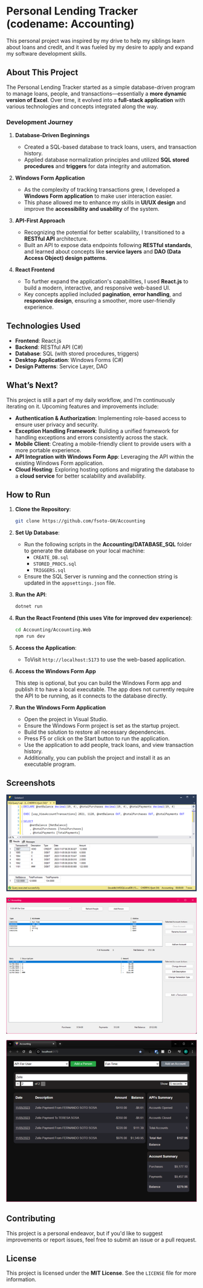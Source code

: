 # Personal Lending Tracker (codename: Accounting)

This personal project was inspired by my drive to help my siblings learn about loans and credit, and it was fueled by my desire to apply and expand my software development skills.

## **About This Project**

The Personal Lending Tracker started as a simple database-driven program to manage loans, people, and transactions—essentially a **more dynamic version of Excel**. Over time, it evolved into a **full-stack application** with various technologies and concepts integrated along the way.

### **Development Journey**

1. **Database-Driven Beginnings**

   - Created a SQL-based database to track loans, users, and transaction history.
   - Applied database normalization principles and utilized **SQL stored procedures** and **triggers** for data integrity and automation.

2. **Windows Form Application**

   - As the complexity of tracking transactions grew, I developed a **Windows Form application** to make user interaction easier.
   - This phase allowed me to enhance my skills in **UI/UX design** and improve the **accessibility and usability** of the system.

3. **API-First Approach**

   - Recognizing the potential for better scalability, I transitioned to a **RESTful API** architecture.
   - Built an API to expose data endpoints following **RESTful standards**, and learned about concepts like **service layers** and **DAO (Data Access Object) design patterns**.

4. **React Frontend**
   - To further expand the application's capabilities, I used **React.js** to build a modern, interactive, and responsive web-based UI.
   - Key concepts applied included **pagination**, **error handling**, and **responsive design**, ensuring a smoother, more user-friendly experience.

## **Technologies Used**

- **Frontend**: React.js
- **Backend**: RESTful API (C#)
- **Database**: SQL (with stored procedures, triggers)
- **Desktop Application**: Windows Forms (C#)
- **Design Patterns**: Service Layer, DAO

## **What’s Next?**

This project is still a part of my daily workflow, and I’m continuously iterating on it. Upcoming features and improvements include:

- **Authentication & Authorization**: Implementing role-based access to ensure user privacy and security.
- **Exception Handling Framework**: Building a unified framework for handling exceptions and errors consistently across the stack.
- **Mobile Client**: Creating a mobile-friendly client to provide users with a more portable experience.
- **API Integration with Windows Form App**: Leveraging the API within the existing Windows Form application.
- **Cloud Hosting**: Exploring hosting options and migrating the database to a **cloud service** for better scalability and availability.

## **How to Run**

1. **Clone the Repository**:
   ```bash
   git clone https://github.com/fsoto-GH/Accounting
   ```
2. **Set Up Database**:

   - Run the following scripts in the **Accounting/DATABASE_SQL** folder to generate the database on your local machine:
     - `CREATE_DB.sql`
     - `STORED_PROCS.sql`
     - `TRIGGERS.sql`
   - Ensure the SQL Server is running and the connection string is updated in the `appsettings.json` file.

3. **Run the API**:

   ```bash
   dotnet run
   ```

4. **Run the React Frontend (this uses Vite for improved dev experience)**:

   ```bash
   cd Accounting/Accounting.Web
   npm run dev
   ```

5. **Access the Application**:

   - ToVisit `http://localhost:5173` to use the web-based application.

6. **Access the Windows Form App**

   This step is optional, but you can build the Windows Form app and publish it to have a local executable. The app does not currently require the API to be running, as it connects to the database directly.

7. **Run the Windows Form Application**
   - Open the project in Visual Studio.
   - Ensure the Windows Form project is set as the startup project.
   - Build the solution to restore all necessary dependencies.
   - Press F5 or click on the Start button to run the application.
   - Use the application to add people, track loans, and view transaction history.
   - Additionally, you can publish the project and install it as an executable program.

## **Screenshots**

![A screenshot of SSMS running a SQL stored procedure that was used in the initial development phase.](readme/pics/sql_view.png)

![A screenshot of the Windows Form application that became the first extension to this project.](readme/pics/app_view.png)

![A screenshot of the Windows Form application that became the first extension to this project.](readme/pics/web_view.png)

## **Contributing**

This project is a personal endeavor, but if you'd like to suggest improvements or report issues, feel free to submit an issue or a pull request.

## **License**

This project is licensed under the **MIT License**. See the `LICENSE` file for more information.
